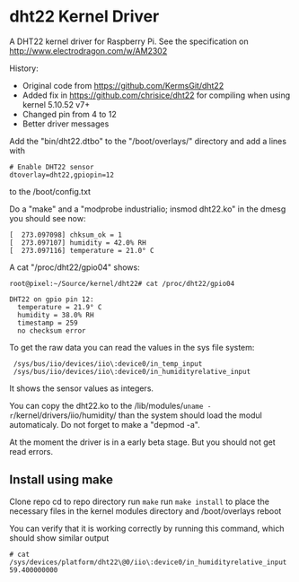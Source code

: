 # dht22 Kernel Driver

A DHT22 kernel driver for Raspberry Pi.
See the specification on http://www.electrodragon.com/w/AM2302

History:

 - Original code from https://github.com/KermsGit/dht22
 - Added fix in https://github.com/chrisice/dht22 for compiling when using kernel 5.10.52 v7+
 - Changed pin from 4 to 12
 - Better driver messages
 
Add the "bin/dht22.dtbo" to the "/boot/overlays/" directory and add a lines with

```
# Enable DHT22 sensor
dtoverlay=dht22,gpiopin=12
```
to the /boot/config.txt

Do a "make" and a "modprobe industrialio; insmod dht22.ko" in the dmesg you should see now:

```
[  273.097098] chksum_ok = 1
[  273.097107] humidity = 42.0% RH
[  273.097116] temperature = 21.0° C
```

A cat "/proc/dht22/gpio04" shows:

```
root@pixel:~/Source/kernel/dht22# cat /proc/dht22/gpio04

DHT22 on gpio pin 12:
  temperature = 21.9° C
  humidity = 38.0% RH
  timestamp = 259
  no checksum error
```

To get the raw data you can read the values in the sys file system:

```
 /sys/bus/iio/devices/iio\:device0/in_temp_input
 /sys/bus/iio/devices/iio\:device0/in_humidityrelative_input
```

It shows the sensor values as integers.

You can copy the dht22.ko to the /lib/modules/`uname -r`/kernel/drivers/iio/humidity/ than the system  should load the modul automaticaly.
Do not forget to make a "depmod -a".

At the moment the driver is in a early beta stage.
But you should not get read errors.


## Install using make
Clone repo
cd to repo directory
run ```make```
run ```make install``` to place the necessary files in the kernel modules directory and /boot/overlays
reboot

You can verify that it is working correctly by running this command, which should show similar output
```
# cat /sys/devices/platform/dht22\@0/iio\:device0/in_humidityrelative_input 
59.400000000
```
